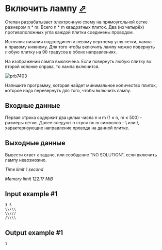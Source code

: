 # Включить лампу [⬀](https://www.e-olymp.com/en/problems/7403)

Степан разрабатывает электронную схему на прямоугольной сетке размером n * m. Всего n * m квадратных плиток. Два (из четырёх) противоположных угла каждой плитки соединены проводом.

Источник питания подсоединен к левому верхнему углу сетки, лампа - к правому нижнему. Для того чтобы включить лампу можно повернуть любую плитку на 90 градусов в обоих направлениях.

На изображении лампа выключена. Если повернуть любую плитку во второй колонке справа, то лампа включится.

![prb7403](1429979277.png)

Напишите программу, которая найдет минимальное количество плиток, которое надо перевернуть для того, чтобы включить лампу.

## Входные данные

Первая строка содержит два целых числа n и m (1 ≤ n, m ≤ 500) - размеры сетки. Далее следуют n строк по m символов - \ или /, характеризующие направление провода на данной плитке.

## Выходные данные

Вывести ответ к задаче, или сообщение "NO SOLUTION", если включить лампу невозможно.

_Time limit 1 second_

_Memory limit 122.17 MiB_

## Input example #1
```
3 5
\\/\\
\\///
/\\\\
```

## Output example #1
```
1
```
